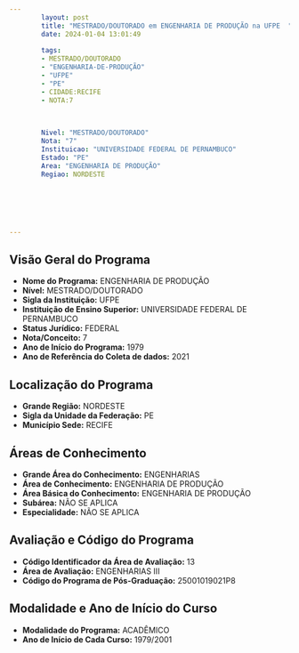 ```yaml
---
        layout: post
        title: "MESTRADO/DOUTORADO em ENGENHARIA DE PRODUÇÃO na UFPE  "
        date: 2024-01-04 13:01:49
     
        tags:
        - MESTRADO/DOUTORADO
        - "ENGENHARIA-DE-PRODUÇÃO"
        - "UFPE"
        - "PE"
        - CIDADE:RECIFE
        - NOTA:7
        
       

        Nivel: "MESTRADO/DOUTORADO"
        Nota: "7"
        Instituicao: "UNIVERSIDADE FEDERAL DE PERNAMBUCO"
        Estado: "PE"
        Area: "ENGENHARIA DE PRODUÇÃO"
        Regiao: NORDESTE
        
        
        
        
        
        
---
```

## Visão Geral do Programa
- **Nome do Programa:** ENGENHARIA DE PRODUÇÃO
- **Nível:** MESTRADO/DOUTORADO
- **Sigla da Instituição:** UFPE
- **Instituição de Ensino Superior:** UNIVERSIDADE FEDERAL DE PERNAMBUCO
- **Status Jurídico:** FEDERAL
- **Nota/Conceito:** 7
- **Ano de Início do Programa:** 1979
- **Ano de Referência do Coleta de dados:** 2021

## Localização do Programa
- **Grande Região:** NORDESTE
- **Sigla da Unidade da Federação:** PE
- **Município Sede:** RECIFE

## Áreas de Conhecimento
- **Grande Área do Conhecimento:** ENGENHARIAS
- **Área de Conhecimento:** ENGENHARIA DE PRODUÇÃO
- **Área Básica do Conhecimento:** ENGENHARIA DE PRODUÇÃO
- **Subárea:** NÃO SE APLICA
- **Especialidade:** NÃO SE APLICA

## Avaliação e Código do Programa
- **Código Identificador da Área de Avaliação:** 13
- **Área de Avaliação:** ENGENHARIAS III
- **Código do Programa de Pós-Graduação:** 25001019021P8


## Modalidade e Ano de Início do Curso
- **Modalidade do Programa:** ACADÊMICO
- **Ano de Início de Cada Curso:** 1979/2001
